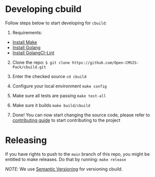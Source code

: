 # Developing cbuild

Follow steps below to start developing for `cbuild`:

1. Requirements:

- [Install Make](https://www.gnu.org/software/make/)
- [Install Golang](https://golang.org/doc/install)
- [Install GolangCI-Lint](https://golangci-lint.run/1/usage/install/#local-installation)

2. Clone the repo:
`$ git clone https://github.com/Open-CMSIS-Pack/cbuild.git`

3. Enter the checked source
`cd cbuild`

4. Configure your local environment
`make config`

5. Make sure all tests are passing
`make test-all`

6. Make sure it builds
`make build/cbuild`

7. Done! You can now start changing the source code, please refer to [contributing guide](CONTRIBUTING.md)
 to start contributing to the project

# Releasing

If you have rights to push to the `main` branch of this repo, you might be entitled to
make releases. Do that by running:
`make release`

*NOTE*: We use [Semantic Versioning](https://semver.org/) for versioning cbuild.
